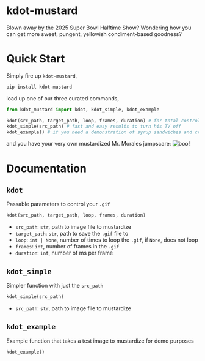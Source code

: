 # kdot-mustard
Blown away by the 2025 Super Bowl Halftime Show? Wondering how you can get more sweet, pungent, yellowish condiment-based goodness?

# Quick Start
Simply fire up ```kdot-mustard```,
```
pip install kdot-mustard
```

load up one of our three curated commands,
```python
from kdot_mustard import kdot, kdot_simple, kdot_example

kdot(src_path, target_path, loop, frames, duration) # for total control over what goes on the beat
kdot_simple(src_path) # fast and easy results to turn his TV off
kdot_example() # if you need a demonstration of syrup sandwiches and crime allowances
```

and you have your very own mustardized Mr. Morales jumpscare:
![boo!](src\kdot_mustard\img\bossman.gif)

# Documentation
## ```kdot```
Passable parameters to control your ```.gif```

```python
kdot(src_path, target_path, loop, frames, duration)
```
- ```src_path```: ```str```, path to image file to mustardize
- ```target_path```: ```str```, path to save the ```.gif``` file to
- ```loop```: ```int | None```, number of times to loop the ```.gif```, if ```None```, does not loop
- ```frames```: ```int```, number of frames in the ```.gif```
- ```duration```: ```int```, number of ms per frame

## ```kdot_simple```
Simpler function with just the ```src_path```

```python
kdot_simple(src_path)
```
- ```src_path```: ```str```, path to image file to mustardize

## ```kdot_example```
Example function that takes a test image to mustardize for demo purposes

```python
kdot_example()
```
